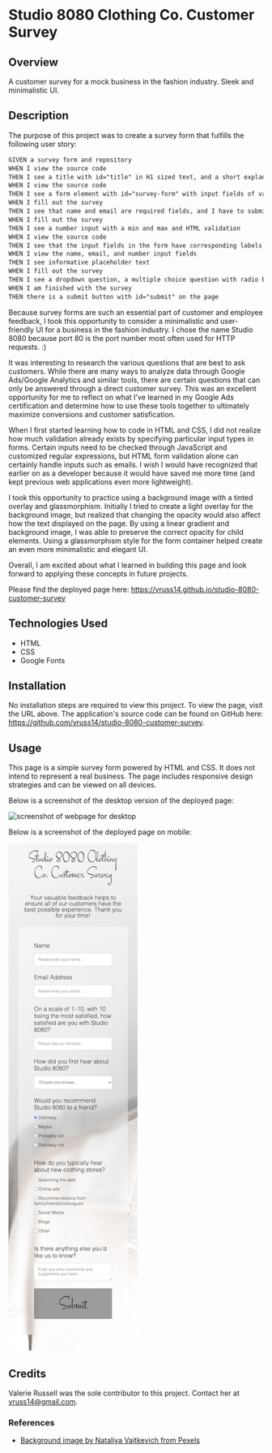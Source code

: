 # Studio 8080 Clothing Co. Customer Survey

## Overview

A customer survey for a mock business in the fashion industry. Sleek and minimalistic UI.

## Description

The purpose of this project was to create a survey form that fulfills the following user story:

```md
GIVEN a survey form and repository
WHEN I view the source code
THEN I see a title with id="title" in H1 sized text, and a short explanations with id="description" in p-sized text
WHEN I view the source code
THEN I see a form element with id="survey-form" with input fields of various types
WHEN I fill out the survey
THEN I see that name and email are required fields, and I have to submit a valid email format
WHEN I fill out the survey
THEN I see a number input with a min and max and HTML validation
WHEN I view the source code
THEN I see that the input fields in the form have corresponding labels
WHEN I view the name, email, and number input fields
THEN I see informative placeholder text
WHEN I fill out the survey
THEN I see a dropdown question, a multiple choice question with radio buttons, a question with a series of checkboxes, and a textarea at the end for additional comments
WHEN I am finished with the survey
THEN there is a submit button with id="submit" on the page
```

Because survey forms are such an essential part of customer and employee feedback, I took this opportunity to consider a minimalistic and user-friendly UI for a business in the fashion industry. I chose the name Studio 8080 because port 80 is the port number most often used for HTTP requests. :)

It was interesting to research the various questions that are best to ask customers. While there are many ways to analyze data through Google Ads/Google Analytics and similar tools, there are certain questions that can only be answered through a direct customer survey. This was an excellent opportunity for me to reflect on what I've learned in my Google Ads certification and determine how to use these tools together to ultimately maximize conversions and customer satisfication.

When I first started learning how to code in HTML and CSS, I did not realize how much validation already exists by specifying particular input types in forms. Certain inputs need to be checked through JavaScript and customized regular expressions, but HTML form validation alone can certainly handle inputs such as emails. I wish I would have recognized that earlier on as a developer because it would have saved me more time (and kept previous web applications even more lightweight).

I took this opportunity to practice using a background image with a tinted overlay and glassmorphism. Initially I tried to create a light overlay for the background image, but realized that changing the opacity would also affect how the text displayed on the page. By using a linear gradient and background image, I was able to preserve the correct opacity for child elements. Using a glassmorphism style for the form container helped create an even more minimalistic and elegant UI.

Overall, I am excited about what I learned in building this page and look forward to applying these concepts in future projects.

Please find the deployed page here: https://vruss14.github.io/studio-8080-customer-survey

## Technologies Used

- HTML
- CSS
- Google Fonts

## Installation

No installation steps are required to view this project. To view the page, visit the URL above. The application's source code can be found on GitHub here: https://github.com/vruss14/studio-8080-customer-survey.

## Usage

This page is a simple survey form powered by HTML and CSS. It does not intend to represent a real business. The page includes responsive design strategies and can be viewed on all devices.

Below is a screenshot of the desktop version of the deployed page:

![screenshot of webpage for desktop](./assets/images/studio-8080-desktop-screenshot.png)

Below is a screenshot of the deployed page on mobile:

![screenshot of webpage for mobile](./assets/images/studio-8080-screenshot-mobile.png)

## Credits

Valerie Russell was the sole contributor to this project. Contact her at vruss14@gmail.com.

### References

* [Background image by Nataliya Vaitkevich from Pexels](https://www.pexels.com/photo/person-in-brown-button-up-shirt-4641825/)
